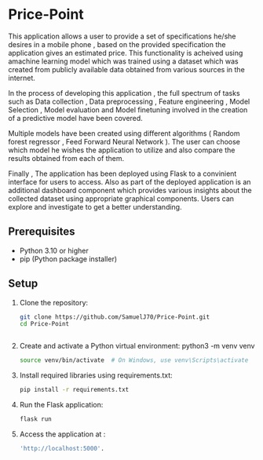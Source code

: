 # Price-Point

This application allows a user to provide a set of specifications he/she desires in a mobile phone , based on the provided specification the application gives an estimated price. This functionality is acheived using amachine learning model which was trained using a dataset which was created from publicly available data obtained from various sources in the internet.

In the process of developing this application , the full spectrum of tasks such as Data collection , Data preprocessing , Feature engineering , Model Selection , Model evaluation and Model finetuning involved in the creation of a predictive model have been covered.


Multiple models have been created using different algorithms ( Random forest regressor , Feed Forward Neural Network ). The user can choose which model he wishes the application to utilize and also compare the results obtained from each of them. 

Finally , The application has been deployed using Flask to a convinient interface for users to access. Also as part of the deployed application is an additional dashboard component which provides various insights about the collected dataset using appropriate graphical components. Users can explore and investigate to get a better understanding. 

## Prerequisites

- Python 3.10 or higher 
- pip (Python package installer)

## Setup

1. Clone the repository:
   ```bash
   git clone https://github.com/SamuelJ70/Price-Point.git
   cd Price-Point 



2. Create and activate a Python virtual environment:
   python3 -m venv venv
   ```bash 
   source venv/bin/activate  # On Windows, use venv\Scripts\activate

3. Install required libraries using requirements.txt:
   ```bash 
   pip install -r requirements.txt 

4. Run the Flask application:
   ```bash 
   flask run

5. Access the application  at :
   ```bash 
   'http://localhost:5000'.
